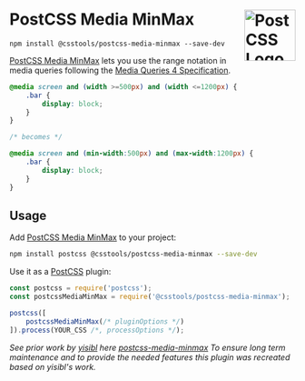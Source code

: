 # PostCSS Media MinMax [<img src="https://postcss.github.io/postcss/logo.svg" alt="PostCSS Logo" width="90" height="90" align="right">][PostCSS]

`npm install @csstools/postcss-media-minmax --save-dev`

[PostCSS Media MinMax] lets you use the range notation in media queries following the [Media Queries 4 Specification].

```css
@media screen and (width >=500px) and (width <=1200px) {
	.bar {
		display: block;
	}
}

/* becomes */

@media screen and (min-width:500px) and (max-width:1200px) {
	.bar {
		display: block;
	}
}
```

## Usage

Add [PostCSS Media MinMax] to your project:

```bash
npm install postcss @csstools/postcss-media-minmax --save-dev
```

Use it as a [PostCSS] plugin:

```js
const postcss = require('postcss');
const postcssMediaMinMax = require('@csstools/postcss-media-minmax');

postcss([
	postcssMediaMinMax(/* pluginOptions */)
]).process(YOUR_CSS /*, processOptions */);
```



_See prior work by [yisibl](https://github.com/yisibl) here [postcss-media-minmax](https://github.com/postcss/postcss-media-minmax)
To ensure long term maintenance and to provide the needed features this plugin was recreated based on yisibl's work._

[cli-url]: https://github.com/csstools/postcss-plugins/actions/workflows/test.yml?query=workflow/test
[css-url]: https://cssdb.org/#media-query-ranges
[discord]: https://discord.gg/bUadyRwkJS
[npm-url]: https://www.npmjs.com/package/@csstools/postcss-media-minmax

[PostCSS]: https://github.com/postcss/postcss
[PostCSS Media MinMax]: https://github.com/csstools/postcss-plugins/tree/main/plugins/postcss-media-minmax
[Media Queries 4 Specification]: https://www.w3.org/TR/mediaqueries-4/#mq-features
